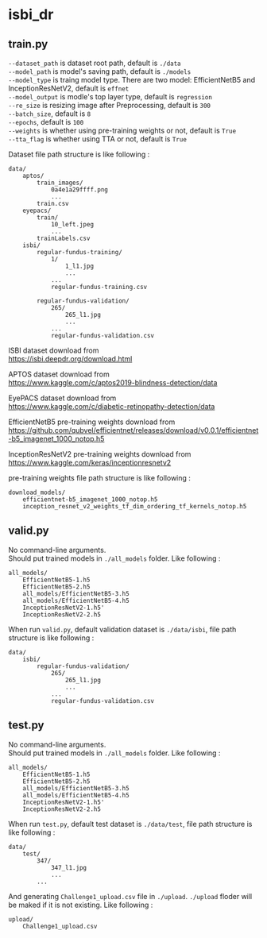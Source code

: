 # isbi_dr

## train.py
`--dataset_path` is dataset root path, default is `./data`  
`--model_path` is model's saving path, default is `./models`  
`--model_type` is traing model type. There are two model: EfficientNetB5 and InceptionResNetV2, default is `effnet`  
`--model_output` is modle's top layer type, default is `regression`  
`--re_size` is resizing image after Preprocessing, default is `300`  
`--batch_size`, default is `8`  
`--epochs`, default is `100`  
`--weights` is whether using pre-training weights or not, default is `True`  
`--tta_flag` is whether using TTA or not, default is `True`  

Dataset file path structure is like following :  
```
data/
    aptos/
        train_images/
            0a4e1a29ffff.png
            ...
        train.csv
    eyepacs/
        train/
            10_left.jpeg
            ...
        trainLabels.csv
    isbi/
        regular-fundus-training/
            1/
                1_l1.jpg
                ...
            ...
            regular-fundus-training.csv
        
        regular-fundus-validation/
            265/
                265_l1.jpg
                ...
            ...
            regular-fundus-validation.csv
```
ISBI dataset download from  
https://isbi.deepdr.org/download.html  
  
APTOS dataset download from  
https://www.kaggle.com/c/aptos2019-blindness-detection/data  
  
EyePACS dataset download from  
https://www.kaggle.com/c/diabetic-retinopathy-detection/data
  
EfficientNetB5 pre-training weights download from  
https://github.com/qubvel/efficientnet/releases/download/v0.0.1/efficientnet-b5_imagenet_1000_notop.h5  
  
InceptionResNetV2 pre-training weights download from  
https://www.kaggle.com/keras/inceptionresnetv2  
  
pre-training weights file path structure is like following :  
```
download_models/
    efficientnet-b5_imagenet_1000_notop.h5
    inception_resnet_v2_weights_tf_dim_ordering_tf_kernels_notop.h5
```
## valid.py
No command-line arguments.  
Should put trained models in `./all_models` folder. Like following :  
```
all_models/
    EfficientNetB5-1.h5
    EfficientNetB5-2.h5
    all_models/EfficientNetB5-3.h5
    all_models/EfficientNetB5-4.h5
    InceptionResNetV2-1.h5'
    InceptionResNetV2-2.h5
```
When run `valid.py`, default validation dataset is `./data/isbi`, file path structure is like following :  
```
data/
    isbi/
        regular-fundus-validation/
            265/
                265_l1.jpg
                ...
            ...
            regular-fundus-validation.csv
```
## test.py
No command-line arguments.  
Should put trained models in `./all_models` folder. Like following :  
```
all_models/
    EfficientNetB5-1.h5
    EfficientNetB5-2.h5
    all_models/EfficientNetB5-3.h5
    all_models/EfficientNetB5-4.h5
    InceptionResNetV2-1.h5'
    InceptionResNetV2-2.h5
```
When run `test.py`, default test dataset is `./data/test`, file path structure is like following :  
```
data/
    test/
        347/
            347_l1.jpg
            ...
        ...
```
And generating `Challenge1_upload.csv` file in `./upload`. `./upload` floder will be maked if it is not existing. Like following :  
```
upload/
    Challenge1_upload.csv
```
